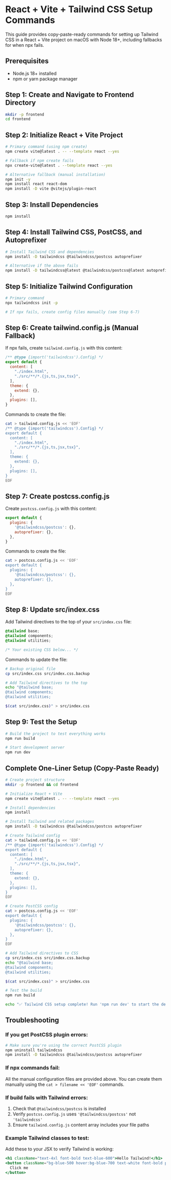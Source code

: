 # React + Vite + Tailwind CSS Setup Commands

This guide provides copy-paste-ready commands for setting up Tailwind CSS in a React + Vite project on macOS with Node 18+, including fallbacks for when npx fails.

## Prerequisites
- Node.js 18+ installed
- npm or yarn package manager

## Step 1: Create and Navigate to Frontend Directory
```bash
mkdir -p frontend
cd frontend
```

## Step 2: Initialize React + Vite Project
```bash
# Primary command (using npm create)
npm create vite@latest . -- --template react --yes

# Fallback if npm create fails
npx create-vite@latest . --template react --yes

# Alternative fallback (manual installation)
npm init -y
npm install react react-dom
npm install -D vite @vitejs/plugin-react
```

## Step 3: Install Dependencies
```bash
npm install
```

## Step 4: Install Tailwind CSS, PostCSS, and Autoprefixer
```bash
# Install Tailwind CSS and dependencies
npm install -D tailwindcss @tailwindcss/postcss autoprefixer

# Alternative if the above fails
npm install -D tailwindcss@latest @tailwindcss/postcss@latest autoprefixer@latest
```

## Step 5: Initialize Tailwind Configuration
```bash
# Primary command
npx tailwindcss init -p

# If npx fails, create config files manually (see Step 6-7)
```

## Step 6: Create tailwind.config.js (Manual Fallback)
If npx fails, create `tailwind.config.js` with this content:

```javascript
/** @type {import('tailwindcss').Config} */
export default {
  content: [
    "./index.html",
    "./src/**/*.{js,ts,jsx,tsx}",
  ],
  theme: {
    extend: {},
  },
  plugins: [],
}
```

Commands to create the file:
```bash
cat > tailwind.config.js << 'EOF'
/** @type {import('tailwindcss').Config} */
export default {
  content: [
    "./index.html",
    "./src/**/*.{js,ts,jsx,tsx}",
  ],
  theme: {
    extend: {},
  },
  plugins: [],
}
EOF
```

## Step 7: Create postcss.config.js
Create `postcss.config.js` with this content:

```javascript
export default {
  plugins: {
    '@tailwindcss/postcss': {},
    autoprefixer: {},
  },
}
```

Commands to create the file:
```bash
cat > postcss.config.js << 'EOF'
export default {
  plugins: {
    '@tailwindcss/postcss': {},
    autoprefixer: {},
  },
}
EOF
```

## Step 8: Update src/index.css
Add Tailwind directives to the top of your `src/index.css` file:

```css
@tailwind base;
@tailwind components;
@tailwind utilities;

/* Your existing CSS below... */
```

Commands to update the file:
```bash
# Backup original file
cp src/index.css src/index.css.backup

# Add Tailwind directives to the top
echo "@tailwind base;
@tailwind components;
@tailwind utilities;

$(cat src/index.css)" > src/index.css
```

## Step 9: Test the Setup
```bash
# Build the project to test everything works
npm run build

# Start development server
npm run dev
```

## Complete One-Liner Setup (Copy-Paste Ready)
```bash
# Create project structure
mkdir -p frontend && cd frontend

# Initialize React + Vite
npm create vite@latest . -- --template react --yes

# Install dependencies
npm install

# Install Tailwind and related packages
npm install -D tailwindcss @tailwindcss/postcss autoprefixer

# Create Tailwind config
cat > tailwind.config.js << 'EOF'
/** @type {import('tailwindcss').Config} */
export default {
  content: [
    "./index.html",
    "./src/**/*.{js,ts,jsx,tsx}",
  ],
  theme: {
    extend: {},
  },
  plugins: [],
}
EOF

# Create PostCSS config
cat > postcss.config.js << 'EOF'
export default {
  plugins: {
    '@tailwindcss/postcss': {},
    autoprefixer: {},
  },
}
EOF

# Add Tailwind directives to CSS
cp src/index.css src/index.css.backup
echo "@tailwind base;
@tailwind components;
@tailwind utilities;

$(cat src/index.css)" > src/index.css

# Test the build
npm run build

echo "✅ Tailwind CSS setup complete! Run 'npm run dev' to start the development server."
```

## Troubleshooting

### If you get PostCSS plugin errors:
```bash
# Make sure you're using the correct PostCSS plugin
npm uninstall tailwindcss
npm install -D tailwindcss @tailwindcss/postcss autoprefixer
```

### If npx commands fail:
All the manual configuration files are provided above. You can create them manually using the `cat > filename << 'EOF'` commands.

### If build fails with Tailwind errors:
1. Check that `@tailwindcss/postcss` is installed
2. Verify `postcss.config.js` uses `'@tailwindcss/postcss'` not `'tailwindcss'`
3. Ensure `tailwind.config.js` content array includes your file paths

### Example Tailwind classes to test:
Add these to your JSX to verify Tailwind is working:
```jsx
<h1 className="text-4xl font-bold text-blue-600">Hello Tailwind!</h1>
<button className="bg-blue-500 hover:bg-blue-700 text-white font-bold py-2 px-4 rounded">
  Click me
</button>
```